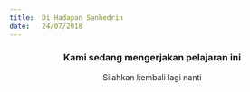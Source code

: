 ```yaml
---
title:  Di Hadapan Sanhedrin
date:   24/07/2018
---
```


### <center>Kami sedang mengerjakan pelajaran ini</center>
<center>Silahkan kembali lagi nanti</center>